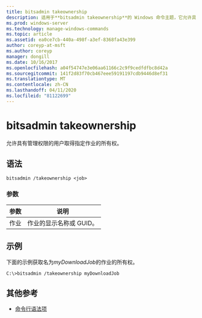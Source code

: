 ```yaml
---
title: bitsadmin takeownership
description: 适用于**bitsadmin takeownership**的 Windows 命令主题，它允许具有管理权限的用户取得指定作业的所有权。
ms.prod: windows-server
ms.technology: manage-windows-commands
ms.topic: article
ms.assetid: ea0ce7cb-440a-498f-a3ef-8368fa43e399
author: coreyp-at-msft
ms.author: coreyp
manager: dongill
ms.date: 10/16/2017
ms.openlocfilehash: a04f54747e3e06aa61166c2c9f9cedfdfbc8d42a
ms.sourcegitcommit: 141f2d83f70cb467eee59191197cdb9446d8ef31
ms.translationtype: MT
ms.contentlocale: zh-CN
ms.lasthandoff: 04/11/2020
ms.locfileid: "81122699"
---
```

# <a name="bitsadmin-takeownership"></a>bitsadmin takeownership

允许具有管理权限的用户取得指定作业的所有权。

## <a name="syntax"></a>语法

```
bitsadmin /takeownership <job>
```

### <a name="parameters"></a>参数

| 参数 | 说明 |
| --------- | ---------- |
| 作业 | 作业的显示名称或 GUID。 |

## <a name="examples"></a>示例

下面的示例获取名为*myDownloadJob*的作业的所有权。

```
C:\>bitsadmin /takeownership myDownloadJob
```

## <a name="additional-references"></a>其他参考

- [命令行语法项](command-line-syntax-key.md)